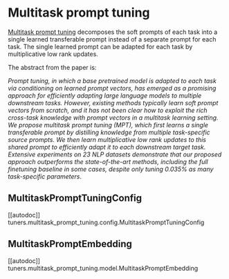 <!--Copyright 2023 The HuggingFace Team. All rights reserved.

Licensed under the Apache License, Version 2.0 (the "License"); you may not use this file except in compliance with
the License. You may obtain a copy of the License at

http://www.apache.org/licenses/LICENSE-2.0

Unless required by applicable law or agreed to in writing, software distributed under the License is distributed on
an "AS IS" BASIS, WITHOUT WARRANTIES OR CONDITIONS OF ANY KIND, either express or implied. See the License for the
specific language governing permissions and limitations under the License.

⚠️ Note that this file is in Markdown but contain specific syntax for our doc-builder (similar to MDX) that may not be
rendered properly in your Markdown viewer.

-->

# Multitask prompt tuning

[Multitask prompt tuning](https://huggingface.co/papers/2303.02861)  decomposes the soft prompts of each task into a
single learned transferable prompt instead of a separate prompt for each task. The single learned prompt can be adapted
for each task by multiplicative low rank updates.

The abstract from the paper is:

*Prompt tuning, in which a base pretrained model is adapted to each task via conditioning on learned prompt vectors, has
emerged as a promising approach for efficiently adapting large language models to multiple downstream tasks. However,
existing methods typically learn soft prompt vectors from scratch, and it has not been clear how to exploit the rich
cross-task knowledge with prompt vectors in a multitask learning setting. We propose multitask prompt tuning (MPT),
which first learns a single transferable prompt by distilling knowledge from multiple task-specific source prompts. We
then learn multiplicative low rank updates to this shared prompt to efficiently adapt it to each downstream target task.
Extensive experiments on 23 NLP datasets demonstrate that our proposed approach outperforms the state-of-the-art
methods, including the full finetuning baseline in some cases, despite only tuning 0.035% as many task-specific
parameters*.

## MultitaskPromptTuningConfig

[[autodoc]] tuners.multitask_prompt_tuning.config.MultitaskPromptTuningConfig

## MultitaskPromptEmbedding

[[autodoc]] tuners.multitask_prompt_tuning.model.MultitaskPromptEmbedding